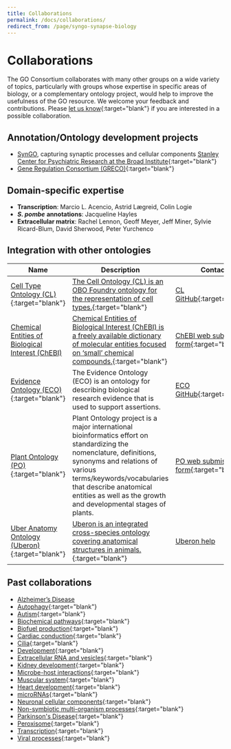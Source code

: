 ```yaml
---
title: Collaborations
permalink: /docs/collaborations/
redirect_from: /page/syngo-synapse-biology
---
```


# Collaborations
The GO Consortium collaborates with many other groups on a wide variety of topics, particularly with groups whose expertise in specific areas of biology, or a complementary ontology project, would help to improve the usefulness of the GO resource. We welcome your feedback and contributions. Please [let us know](http://help.geneontology.org/){:target="blank"} if you are interested in a possible collaboration.

## Annotation/Ontology development projects
+ [SynGO](http://geneontology.org/page/syngo-synapse-biology), capturing synaptic processes and cellular components [Stanley Center for Psychiatric Research at the Broad Institute](https://www.broadinstitute.org/stanley){:target="blank"}
+ [Gene Regulation Consortium (GRECO)](http://thegreco.org/){:target="blank"}

## Domain-specific expertise
- __Transcription__: Marcio L. Acencio, Astrid Lægreid, Colin	Logie
- *__S. pombe__* __annotations__: Jacqueline	Hayles
- __Extracellular matrix__: Rachel Lennon, Geoff Meyer, Jeff Miner, Sylvie Ricard-Blum, David Sherwood, Peter Yurchenco

## Integration with other ontologies

|__Name__ |	__Description__ |	__Contact__|
|-----|-------------|--------|
|[Cell Type Ontology (CL)](http://cellontology.org/){:target="blank"} |	[The Cell Ontology (CL) is an OBO Foundry ontology for the representation of cell types.](https://www.ncbi.nlm.nih.gov/pubmed/27377652){:target="blank"} |	[CL GitHub](https://github.com/obophenotype/cell-ontology/issues/new){:target="blank"}|
|[Chemical Entities of Biological Interest (ChEBI)](http://www.ebi.ac.uk/chebi/) |	[Chemical Entities of Biological Interest (ChEBI) is a freely available dictionary of molecular entities focused on ‘small’ chemical compounds.](https://www.ncbi.nlm.nih.gov/pubmed/23895341){:target="blank"} |	[ChEBI web submission form](http://www.ebi.ac.uk/chebi/emailChebiForward.do){:target="blank"}|
|[Evidence Ontology (ECO)](http://www.evidenceontology.org/){:target="blank"}| The Evidence Ontology (ECO) is an ontology for describing biological research evidence that is used to support assertions. 	 |[ECO GitHub](https://github.com/evidenceontology/evidenceontology/issues/new){:target="blank"}|
|[Plant Ontology (PO)](http://planteome.org/){:target="blank"}| 	Plant Ontology project is a major international bioinformatics effort on standardizing the nomenclature, definitions, synonyms and relations of various terms/keywords/vocabularies that describe anatomical entities as well as the growth and developmental stages of plants. |	[PO web submission form](http://planteome.org/contact){:target="blank"}|
|[Uber Anatomy Ontology (Uberon)](http://uberon.github.io/){:target="blank"} |	[Uberon is an integrated cross-species ontology covering anatomical structures in animals.](https://www.ncbi.nlm.nih.gov/pubmed/25009735){:target="blank"} 	| [Uberon help](mailto:cjmungall@lbl.gov)|


## Past collaborations
+ [Alzheimer’s Disease](https://www.ncbi.nlm.nih.gov/pubmed/30501127)
+ [Autophagy](https://www.ncbi.nlm.nih.gov/pubmed/29455577){:target="blank"}
+ [Autism](https://www.ncbi.nlm.nih.gov/pubmed/26047810){:target="blank"}
+ [Biochemical pathways](https://www.ncbi.nlm.nih.gov/pubmed/27589964){:target="blank"}
+ [Biofuel production](https://www.ncbi.nlm.nih.gov/pubmed/25346727){:target="blank"}
+ [Cardiac conduction](https://www.ncbi.nlm.nih.gov/pubmed/29440116){:target="blank"}
+ [Cilia](https://www.ncbi.nlm.nih.gov/pubmed/29177046){:target="blank"}
+ [Development](https://www.ncbi.nlm.nih.gov/pubmed/24507166){:target="blank"}
+ [Extracellular RNA and vesicles](https://www.ncbi.nlm.nih.gov/pubmed/27076901){:target="blank"}
+ [Kidney development](https://www.ncbi.nlm.nih.gov/pubmed/24941002){:target="blank"}
+ [Microbe-host interactions](https://www.ncbi.nlm.nih.gov/pubmed/21119014){:target="blank"}
+ [Muscular system](https://www.ncbi.nlm.nih.gov/pubmed/19178689){:target="blank"}
+ [Heart development](https://www.ncbi.nlm.nih.gov/pubmed/21419760,24627794,19046747){:target="blank"}
+ [microRNAs](https://www.ncbi.nlm.nih.gov/pubmed/29871895,26917558){:target="blank"}
+ [Neuronal cellular components](https://jbiomedsem.biomedcentral.com/articles/10.1186/2041-1480-4-20){:target="blank"}
+ [Non-symbiotic multi-organism processes](https://bmcmicrobiol.biomedcentral.com/articles/10.1186/s12866-015-0481-x){:target="blank"}
+ [Parkinson's Disease](https://www.ncbi.nlm.nih.gov/pubmed/26825309){:target="blank"}
+ [Peroxisome](https://www.ncbi.nlm.nih.gov/pubmed/23327938){:target="blank"}
+ [Transcription](https://www.ncbi.nlm.nih.gov/pubmed/23981286){:target="blank"}
+ [Viral processes](https://www.ncbi.nlm.nih.gov/pubmed/28207819,25233094){:target="blank"}
